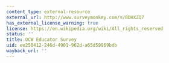 ```yaml
---
content_type: external-resource
external_url: http://www.surveymonkey.com/s/BDHXZQ7
has_external_license_warning: true
license: https://en.wikipedia.org/wiki/All_rights_reserved
status: ''
title: OCW Educator Survey
uid: ee250412-246d-4901-962d-a65d59969bdb
wayback_url: ''
---
```

